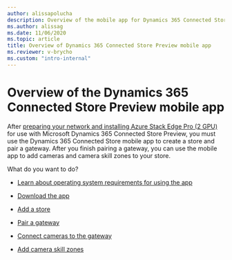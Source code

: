 ```yaml
---
author: alissapolucha
description: Overview of the mobile app for Dynamics 365 Connected Store Preview
ms.author: alissag
ms.date: 11/06/2020
ms.topic: article
title: Overview of Dynamics 365 Connected Store Preview mobile app
ms.reviewer: v-brycho
ms.custom: "intro-internal"
---
```


# Overview of the Dynamics 365 Connected Store Preview mobile app

After [preparing your network and installing Azure Stack Edge Pro (2 GPU)](ase-install.md) for use with Microsoft Dynamics 365 Connected Store Preview, you must use the Dynamics 365 Connected Store mobile app to create a store and pair a gateway. After you finish pairing a gateway, you can use the mobile app to add cameras and camera skill zones to your store.

What do you want to do?

- [Learn about operating system requirements for using the app](mobile-app-requirements.md)

- [Download the app](mobile-app-download.md)

- [Add a store](mobile-app-create-store.md)

- [Pair a gateway](mobile-app-pair-gateway.md)

- [Connect cameras to the gateway](mobile-app-add-cameras.md)

- [Add camera skill zones](mobile-app-add-camera-skill-zones.md)
